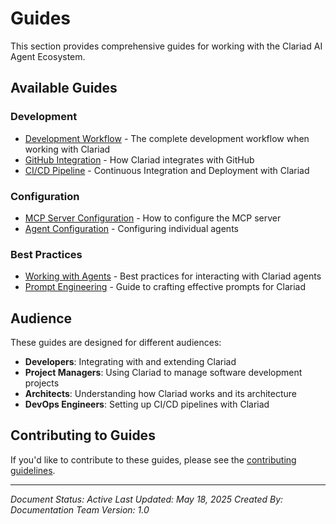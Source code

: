 # Guides

This section provides comprehensive guides for working with the Clariad AI Agent Ecosystem.

## Available Guides

### Development
- [Development Workflow](development-workflow.md) - The complete development workflow when working with Clariad
- [GitHub Integration](github-integration.md) - How Clariad integrates with GitHub
- [CI/CD Pipeline](ci-cd-pipeline.md) - Continuous Integration and Deployment with Clariad

### Configuration
- [MCP Server Configuration](mcp-server-configuration.md) - How to configure the MCP server
- [Agent Configuration](agent-configuration.md) - Configuring individual agents

### Best Practices
- [Working with Agents](working-with-agents.md) - Best practices for interacting with Clariad agents
- [Prompt Engineering](prompt-engineering.md) - Guide to crafting effective prompts for Clariad

## Audience

These guides are designed for different audiences:

- **Developers**: Integrating with and extending Clariad
- **Project Managers**: Using Clariad to manage software development projects
- **Architects**: Understanding how Clariad works and its architecture
- **DevOps Engineers**: Setting up CI/CD pipelines with Clariad

## Contributing to Guides

If you'd like to contribute to these guides, please see the [contributing guidelines](/docs/contributing/README.md).

---

*Document Status: Active*
*Last Updated: May 18, 2025*
*Created By: Documentation Team*
*Version: 1.0*
